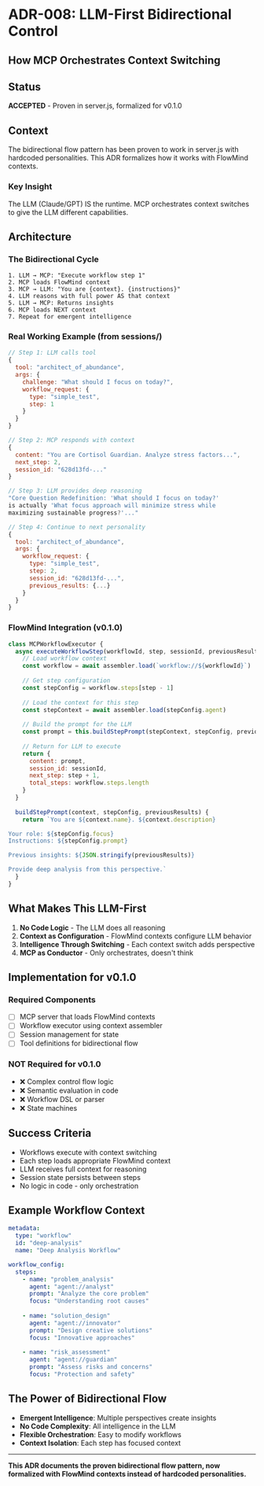 # ADR-008: LLM-First Bidirectional Control
## How MCP Orchestrates Context Switching

## Status
**ACCEPTED** - Proven in server.js, formalized for v0.1.0

## Context
The bidirectional flow pattern has been proven to work in server.js with hardcoded personalities. This ADR formalizes how it works with FlowMind contexts.

### Key Insight
The LLM (Claude/GPT) IS the runtime. MCP orchestrates context switches to give the LLM different capabilities.

## Architecture

### The Bidirectional Cycle
```
1. LLM → MCP: "Execute workflow step 1"
2. MCP loads FlowMind context
3. MCP → LLM: "You are {context}. {instructions}"
4. LLM reasons with full power AS that context
5. LLM → MCP: Returns insights
6. MCP loads NEXT context
7. Repeat for emergent intelligence
```

### Real Working Example (from sessions/)
```javascript
// Step 1: LLM calls tool
{
  tool: "architect_of_abundance",
  args: {
    challenge: "What should I focus on today?",
    workflow_request: {
      type: "simple_test",
      step: 1
    }
  }
}

// Step 2: MCP responds with context
{
  content: "You are Cortisol Guardian. Analyze stress factors...",
  next_step: 2,
  session_id: "628d13fd-..."
}

// Step 3: LLM provides deep reasoning
"Core Question Redefinition: 'What should I focus on today?' 
is actually 'What focus approach will minimize stress while 
maximizing sustainable progress?'..."

// Step 4: Continue to next personality
{
  tool: "architect_of_abundance",
  args: {
    workflow_request: {
      type: "simple_test",
      step: 2,
      session_id: "628d13fd-...",
      previous_results: {...}
    }
  }
}
```

### FlowMind Integration (v0.1.0)
```javascript
class MCPWorkflowExecutor {
  async executeWorkflowStep(workflowId, step, sessionId, previousResults) {
    // Load workflow context
    const workflow = await assembler.load(`workflow://${workflowId}`)
    
    // Get step configuration
    const stepConfig = workflow.steps[step - 1]
    
    // Load the context for this step
    const stepContext = await assembler.load(stepConfig.agent)
    
    // Build the prompt for the LLM
    const prompt = this.buildStepPrompt(stepContext, stepConfig, previousResults)
    
    // Return for LLM to execute
    return {
      content: prompt,
      session_id: sessionId,
      next_step: step + 1,
      total_steps: workflow.steps.length
    }
  }
  
  buildStepPrompt(context, stepConfig, previousResults) {
    return `You are ${context.name}. ${context.description}

Your role: ${stepConfig.focus}
Instructions: ${stepConfig.prompt}

Previous insights: ${JSON.stringify(previousResults)}

Provide deep analysis from this perspective.`
  }
}
```

## What Makes This LLM-First

1. **No Code Logic** - The LLM does all reasoning
2. **Context as Configuration** - FlowMind contexts configure LLM behavior
3. **Intelligence Through Switching** - Each context switch adds perspective
4. **MCP as Conductor** - Only orchestrates, doesn't think

## Implementation for v0.1.0

### Required Components
- [ ] MCP server that loads FlowMind contexts
- [ ] Workflow executor using context assembler
- [ ] Session management for state
- [ ] Tool definitions for bidirectional flow

### NOT Required for v0.1.0
- ❌ Complex control flow logic
- ❌ Semantic evaluation in code
- ❌ Workflow DSL or parser
- ❌ State machines

## Success Criteria

- Workflows execute with context switching
- Each step loads appropriate FlowMind context
- LLM receives full context for reasoning
- Session state persists between steps
- No logic in code - only orchestration

## Example Workflow Context
```yaml
metadata:
  type: "workflow"
  id: "deep-analysis"
  name: "Deep Analysis Workflow"

workflow_config:
  steps:
    - name: "problem_analysis"
      agent: "agent://analyst"
      prompt: "Analyze the core problem"
      focus: "Understanding root causes"
      
    - name: "solution_design"
      agent: "agent://innovator"
      prompt: "Design creative solutions"
      focus: "Innovative approaches"
      
    - name: "risk_assessment"
      agent: "agent://guardian"
      prompt: "Assess risks and concerns"
      focus: "Protection and safety"
```

## The Power of Bidirectional Flow

- **Emergent Intelligence**: Multiple perspectives create insights
- **No Code Complexity**: All intelligence in the LLM
- **Flexible Orchestration**: Easy to modify workflows
- **Context Isolation**: Each step has focused context

---

**This ADR documents the proven bidirectional flow pattern, now formalized with FlowMind contexts instead of hardcoded personalities.**